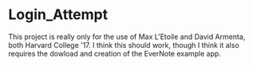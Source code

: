 Login_Attempt
=============
This project is really only for the use of Max L'Etoile and David Armenta, both Harvard College '17.
I think this should work, though I think it also requires the dowload and creation of the EverNote example app.
